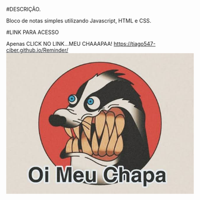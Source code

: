 #DESCRIÇÃO.

Bloco de notas simples utilizando Javascript, HTML e CSS.

#LINK PARA ACESSO


Apenas CLICK NO LINK...MEU CHAAAPAA!
https://tiago547-ciber.github.io/Reminder/
![Meme](imagem/meme.jpeg)

